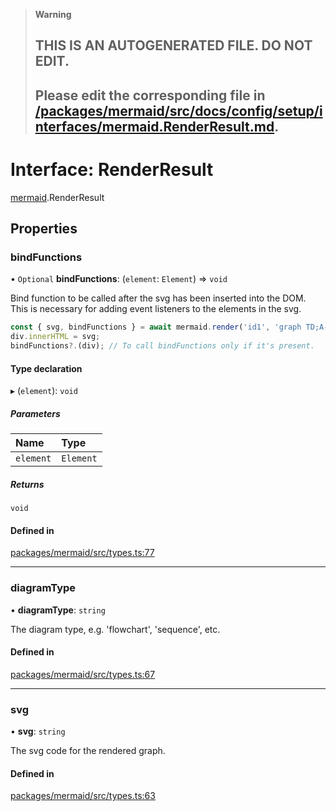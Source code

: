 > **Warning**
>
> ## THIS IS AN AUTOGENERATED FILE. DO NOT EDIT.
>
> ## Please edit the corresponding file in [/packages/mermaid/src/docs/config/setup/interfaces/mermaid.RenderResult.md](../../../../packages/mermaid/src/docs/config/setup/interfaces/mermaid.RenderResult.md).

# Interface: RenderResult

[mermaid](../modules/mermaid.md).RenderResult

## Properties

### bindFunctions

• `Optional` **bindFunctions**: (`element`: `Element`) => `void`

Bind function to be called after the svg has been inserted into the DOM.
This is necessary for adding event listeners to the elements in the svg.

```js
const { svg, bindFunctions } = await mermaid.render('id1', 'graph TD;A-->B');
div.innerHTML = svg;
bindFunctions?.(div); // To call bindFunctions only if it's present.
```

#### Type declaration

▸ (`element`): `void`

##### Parameters

| Name      | Type      |
| :-------- | :-------- |
| `element` | `Element` |

##### Returns

`void`

#### Defined in

[packages/mermaid/src/types.ts:77](https://github.com/mermaid-js/mermaid/blob/master/packages/mermaid/src/types.ts#L77)

---

### diagramType

• **diagramType**: `string`

The diagram type, e.g. 'flowchart', 'sequence', etc.

#### Defined in

[packages/mermaid/src/types.ts:67](https://github.com/mermaid-js/mermaid/blob/master/packages/mermaid/src/types.ts#L67)

---

### svg

• **svg**: `string`

The svg code for the rendered graph.

#### Defined in

[packages/mermaid/src/types.ts:63](https://github.com/mermaid-js/mermaid/blob/master/packages/mermaid/src/types.ts#L63)
